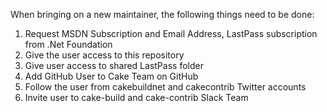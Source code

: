 When bringing on a new maintainer, the following things need to be done:

1. Request MSDN Subscription and Email Address, LastPass subscription from .Net Foundation
1. Give the user access to this repository
1. Give user access to shared LastPass folder
1. Add GitHub User to Cake Team on GitHub
1. Follow the user from cakebuildnet and cakecontrib Twitter accounts
1. Invite user to cake-build and cake-contrib Slack Team
